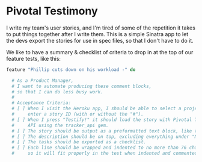# Pivotal Testimony

I write my team's user stories, and I'm tired of some of the repetition it takes to put things together after I write them. This is a simple Sinatra app to let the devs export the stories for use in spec files, so that I don't have to do it.

We like to have a summary & checklist of criteria to drop in at the top of our feature tests, like this:

```ruby
feature "Phillip cuts down on his workload -" do

  # As a Product Manager,
  # I want to automate producing these comment blocks,
  # so that I can do less busy work.
  #
  # Acceptance Criteria:
  # [ ] When I visit the Heroku app, I should be able to select a project and
  #     enter a story ID (with or without the "#").
  # [ ] When I press "Testify!" it should load the story with Pivotal Tracker's
  #     API using the tracker_api gem.
  # [ ] The story should be output as a preformatted text block, like this one.
  # [ ] The description should be on top, excluding everything under "NOTES:".
  # [ ] The tasks should be exported as a checklist.
  # [ ] Each line should be wrapped and indented to no more than 76 characters,
  #     so it will fit properly in the test when indented and commented out.
```
